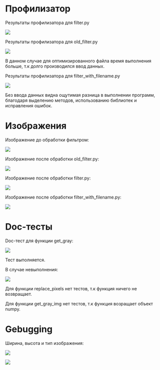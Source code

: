 # Профилизатор
Результаты профилизатора для filter.py

![](https://github.com/alyonafilyaeva/Task-10-PyCharm/blob/main/profile/%D0%A1%D0%BA%D1%80%D0%B8%D0%BD%D1%88%D0%BE%D1%82%2021-11-2021%20215245.jpg)

Результаты профилизатора для old_filter.py

![](https://github.com/alyonafilyaeva/Task-10-PyCharm/blob/main/profile/%D0%A1%D0%BA%D1%80%D0%B8%D0%BD%D1%88%D0%BE%D1%82%2021-11-2021%20220114.jpg)

В данном случае для оптимизированного файла время выполнения больше, т.к долго производился ввод данных.

Результаты профилизатора для filter_with_filename.py

![](https://github.com/alyonafilyaeva/Task-10-PyCharm/blob/main/profile/%D0%A1%D0%BA%D1%80%D0%B8%D0%BD%D1%88%D0%BE%D1%82%2021-11-2021%20220739.jpg)

Без ввода данных видна ощутимая разница в выполнении программ, благодаря выделению методов, использованию библиотек и исправления ошибок.

# Изображения

Изображение до обработки фильтром:

![](https://github.com/alyonafilyaeva/Task-10-PyCharm/blob/main/imgs/img2.jpg)

Изображение после обработки old_filter.py:

![](https://github.com/alyonafilyaeva/Task-10-PyCharm/blob/main/imgs/res.jpg)

Изображение после обработки filter.py:

![](https://github.com/alyonafilyaeva/Task-10-PyCharm/blob/main/imgs/no.jpg)

Изображение после обработки  filter_with_filename.py:

![](https://github.com/alyonafilyaeva/Task-10-PyCharm/blob/main/imgs/yes.jpg)

# Doc-тесты

Doc-тест для функции get_gray: 

![](https://github.com/alyonafilyaeva/Task-10-PyCharm/blob/main/tests/%D0%A1%D0%BA%D1%80%D0%B8%D0%BD%D1%88%D0%BE%D1%82%2022-11-2021%20093234.jpg)

Тест выполняется.

В случае невыполнения:

![](https://github.com/alyonafilyaeva/Task-10-PyCharm/blob/main/tests/%D0%A1%D0%BA%D1%80%D0%B8%D0%BD%D1%88%D0%BE%D1%82%2022-11-2021%20093352.jpg)

Для функции replace_pixels нет тестов, т.к функция ничего не возвращает.

Для функции get_gray_img нет тестов, т.к функция возращает объект numpy.

# Gebugging

Ширина, высота и тип изображения:

![](https://github.com/alyonafilyaeva/Task-10-PyCharm/blob/main/debug/%D0%A1%D0%BA%D1%80%D0%B8%D0%BD%D1%88%D0%BE%D1%82%2022-11-2021%20095457.jpg)

![](https://github.com/alyonafilyaeva/Task-10-PyCharm/blob/main/debug/%D0%A1%D0%BA%D1%80%D0%B8%D0%BD%D1%88%D0%BE%D1%82%2022-11-2021%20095952.jpg)
